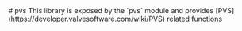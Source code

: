 <type name="pvs" category="libraryfunc" is="library">
	<summary>
# pvs
This library is exposed by the `pvs` module and provides [PVS](https://developer.valvesoftware.com/wiki/PVS) related functions

<added version="0.2"></added>
	</summary>
</type>